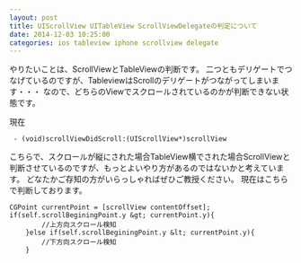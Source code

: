 ```yaml
---
layout: post
title: UIScrollView UITableView ScrollViewDelegateの判定について
date: 2014-12-03 10:25:00
categories: ios tableview iphone scrollview delegate
---
```

<p>やりたいことは、ScrollViewとTableViewの判断です。
二つともデリゲートでつなげているのですが、TableviewはScrollのデリゲートがつながってしまいます・・・
なので、どちらのViewでスクロールされているのかが判断できない状態です。</p>

<p>現在</p>

```
 - (void)scrollViewDidScroll:(UIScrollView*)scrollView
```

<p>こちらで、スクロールが縦にされた場合TableView横でされた場合ScrollViewと判断させているのですが、もっとよいやり方があるのではないかと考えています。
どなたかご存知の方がいらっしゃればぜひご教授ください。
現在はこちらで判断しております。</p>

```
CGPoint currentPoint = [scrollView contentOffset];
if(self.scrollBeginingPoint.y &gt; currentPoint.y){
        //上方向スクロール検知        
    }else if(self.scrollBeginingPoint.y &lt; currentPoint.y){
        //下方向スクロール検知      
    }
```
